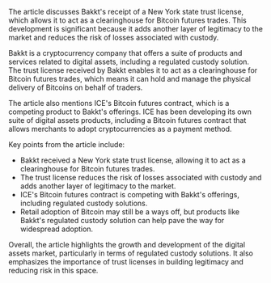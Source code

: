 The article discusses Bakkt's receipt of a New York state trust license, which allows it to act as a clearinghouse for Bitcoin futures trades. This development is significant because it adds another layer of legitimacy to the market and reduces the risk of losses associated with custody.

Bakkt is a cryptocurrency company that offers a suite of products and services related to digital assets, including a regulated custody solution. The trust license received by Bakkt enables it to act as a clearinghouse for Bitcoin futures trades, which means it can hold and manage the physical delivery of Bitcoins on behalf of traders.

The article also mentions ICE's Bitcoin futures contract, which is a competing product to Bakkt's offerings. ICE has been developing its own suite of digital assets products, including a Bitcoin futures contract that allows merchants to adopt cryptocurrencies as a payment method.

Key points from the article include:

*   Bakkt received a New York state trust license, allowing it to act as a clearinghouse for Bitcoin futures trades.
*   The trust license reduces the risk of losses associated with custody and adds another layer of legitimacy to the market.
*   ICE's Bitcoin futures contract is competing with Bakkt's offerings, including regulated custody solutions.
*   Retail adoption of Bitcoin may still be a ways off, but products like Bakkt's regulated custody solution can help pave the way for widespread adoption.

Overall, the article highlights the growth and development of the digital assets market, particularly in terms of regulated custody solutions. It also emphasizes the importance of trust licenses in building legitimacy and reducing risk in this space.